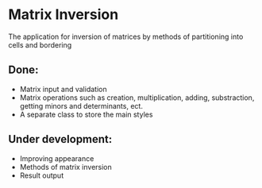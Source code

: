 # Matrix Inversion

The application for inversion of matrices by methods of partitioning into cells and bordering

## Done:
* Matrix input and validation
* Matrix operations such as creation, multiplication, adding, substraction, getting minors and determinants, ect.
* A separate class to store the main styles

## Under development:
* Improving appearance
* Methods of matrix inversion
* Result output
